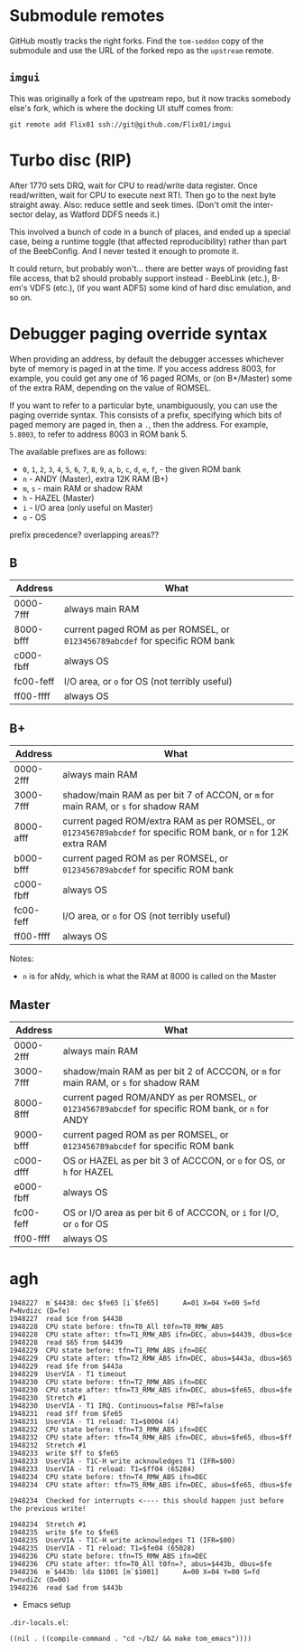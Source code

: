 # Submodule remotes

GitHub mostly tracks the right forks. Find the `tom-seddon` copy of
the submodule and use the URL of the forked repo as the `upstream`
remote.

## `imgui`

This was originally a fork of the upstream repo, but it now tracks
somebody else's fork, which is where the docking UI stuff comes from:

    git remote add Flix01 ssh://git@github.com/Flix01/imgui

# Turbo disc (RIP)

After 1770 sets DRQ, wait for CPU to read/write data register. Once
read/written, wait for CPU to execute next RTI. Then go to the next
byte straight away. Also: reduce settle and seek times. (Don't omit
the inter-sector delay, as Watford DDFS needs it.)

This involved a bunch of code in a bunch of places, and ended up a
special case, being a runtime toggle (that affected reproducibility)
rather than part of the BeebConfig. And I never tested it enough to
promote it.

It could return, but probably won't... there are better ways of
providing fast file access, that b2 should probably support instead -
BeebLink (etc.), B-em's VDFS (etc.), (if you want ADFS) some kind of
hard disc emulation, and so on.

# Debugger paging override syntax

When providing an address, by default the debugger accesses whichever
byte of memory is paged in at the time. If you access address 8003,
for example, you could get any one of 16 paged ROMs, or (on B+/Master)
some of the extra RAM, depending on the value of ROMSEL.

If you want to refer to a particular byte, unambiguously, you can use
the paging override syntax. This consists of a prefix, specifying
which bits of paged memory are paged in, then a `.`, then the address.
For example, `5.8003`, to refer to address 8003 in ROM bank 5.

The available prefixes are as follows:

* `0`, `1`, `2`, `3`, `4`, `5`, `6`, `7`, `8`, `9`, `a`, `b`, `c`, `d`, `e`, `f`,  - the given ROM bank
* `n` - ANDY (Master), extra 12K RAM (B+)
* `m`, `s` - main RAM or shadow RAM
* `h` - HAZEL (Master)
* `i` - I/O area (only useful on Master)
* `o` - OS

prefix precedence? overlapping areas??


## B

| Address | What |
| --- | --- |
| 0000-7fff | always main RAM |
| 8000-bfff | current paged ROM as per ROMSEL, or `0123456789abcdef` for specific ROM bank |
| c000-fbff | always OS |
| fc00-feff | I/O area, or `o` for OS (not terribly useful) |
| ff00-ffff | always OS |

## B+

| Address | What |
| --- | --- |
| 0000-2fff | always main RAM |
| 3000-7fff | shadow/main RAM as per bit 7 of ACCON, or `m` for main RAM, or `s` for shadow RAM |
| 8000-afff | current paged ROM/extra RAM as per ROMSEL, or `0123456789abcdef` for specific ROM bank, or `n` for 12K extra RAM |
| b000-bfff | current paged ROM as per ROMSEL, or `0123456789abcdef` for specific ROM bank |
| c000-fbff | always OS |
| fc00-feff | I/O area, or `o` for OS (not terribly useful) |
| ff00-ffff | always OS |

Notes:

* `n` is for aNdy, which is what the RAM at 8000 is called on the Master

## Master

| Address | What |
| --- | --- |
| 0000-2fff | always main RAM |
| 3000-7fff | shadow/main RAM as per bit 2 of ACCCON, or `m` for main RAM, or `s` for shadow RAM |
| 8000-8fff | current paged ROM/ANDY as per ROMSEL, or `0123456789abcdef` for specific ROM bank, or `n` for ANDY |
| 9000-bfff | current paged ROM as per ROMSEL, or `0123456789abcdef` for specific ROM bank |
| c000-dfff | OS or HAZEL as per bit 3 of ACCCON, or `o` for OS, or `h` for HAZEL |
| e000-fbff | always OS |
| fc00-feff | OS or I/O area as per bit 6 of ACCCON, or `i` for I/O, or `o` for OS |
| ff00-ffff | always OS |

# agh

```
1948227  m`$4438: dec $fe65 [i`$fe65]      A=01 X=04 Y=00 S=fd P=Nvdizc (D=fe)
1948227  read $ce from $4438
1948228  CPU state before: tfn=T0_All t0fn=T0_RMW_ABS
1948228  CPU state after: tfn=T1_RMW_ABS ifn=DEC, abus=$4439, dbus=$ce
1948228  read $65 from $4439
1948229  CPU state before: tfn=T1_RMW_ABS ifn=DEC
1948229  CPU state after: tfn=T2_RMW_ABS ifn=DEC, abus=$443a, dbus=$65
1948229  read $fe from $443a
1948229  UserVIA - T1 timeout
1948230  CPU state before: tfn=T2_RMW_ABS ifn=DEC
1948230  CPU state after: tfn=T3_RMW_ABS ifn=DEC, abus=$fe65, dbus=$fe
1948230  Stretch #1
1948230  UserVIA - T1 IRQ. Continuous=false PB7=false
1948231  read $ff from $fe65
1948231  UserVIA - T1 reload: T1=$0004 (4)
1948232  CPU state before: tfn=T3_RMW_ABS ifn=DEC
1948232  CPU state after: tfn=T4_RMW_ABS ifn=DEC, abus=$fe65, dbus=$ff
1948232  Stretch #1
1948233  write $ff to $fe65
1948233  UserVIA - T1C-H write acknowledges T1 (IFR=$00)
1948233  UserVIA - T1 reload: T1=$ff04 (65284)
1948234  CPU state before: tfn=T4_RMW_ABS ifn=DEC
1948234  CPU state after: tfn=T5_RMW_ABS ifn=DEC, abus=$fe65, dbus=$fe

1948234  Checked for interrupts <---- this should happen just before the previous write!

1948234  Stretch #1
1948235  write $fe to $fe65
1948235  UserVIA - T1C-H write acknowledges T1 (IFR=$00)
1948235  UserVIA - T1 reload: T1=$fe04 (65028)
1948236  CPU state before: tfn=T5_RMW_ABS ifn=DEC
1948236  CPU state after: tfn=T0_All t0fn=?, abus=$443b, dbus=$fe
1948236  m`$443b: lda $1001 [m`$1001]      A=00 X=04 Y=00 S=fd P=nvdiZc (D=00)
1948236  read $ad from $443b
```
* Emacs setup

`.dir-locals.el`:

    ((nil . ((compile-command . "cd ~/b2/ && make tom_emacs"))))
	
